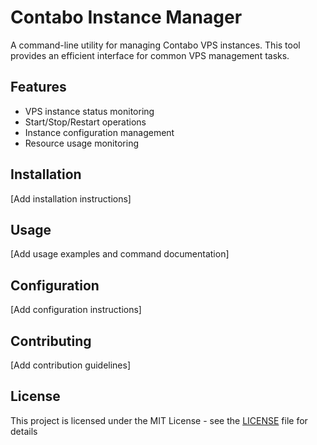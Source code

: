 # Contabo Instance Manager

A command-line utility for managing Contabo VPS instances. This tool provides an efficient interface for common VPS management tasks.

## Features

- VPS instance status monitoring
- Start/Stop/Restart operations
- Instance configuration management
- Resource usage monitoring

## Installation

[Add installation instructions]

## Usage

[Add usage examples and command documentation]

## Configuration

[Add configuration instructions]

## Contributing

[Add contribution guidelines]

## License

This project is licensed under the MIT License - see the [LICENSE](../LICENSE) file for details
